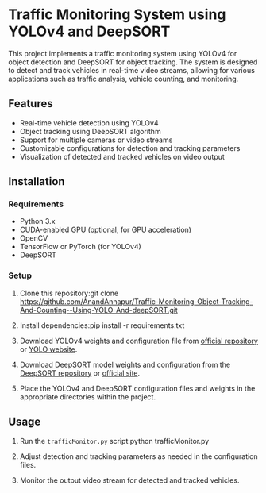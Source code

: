 # Traffic Monitoring System using YOLOv4 and DeepSORT

This project implements a traffic monitoring system using YOLOv4 for object detection and DeepSORT for object tracking. The system is designed to detect and track vehicles in real-time video streams, allowing for various applications such as traffic analysis, vehicle counting, and monitoring.

## Features

- Real-time vehicle detection using YOLOv4
- Object tracking using DeepSORT algorithm
- Support for multiple cameras or video streams
- Customizable configurations for detection and tracking parameters
- Visualization of detected and tracked vehicles on video output

## Installation

### Requirements

- Python 3.x
- CUDA-enabled GPU (optional, for GPU acceleration)
- OpenCV
- TensorFlow or PyTorch (for YOLOv4)
- DeepSORT

### Setup

1. Clone this repository:git clone https://github.com/AnandAnnapur/Traffic-Monitoring-Object-Tracking-And-Counting--Using-YOLO-And-deepSORT.git
2. Install dependencies:pip install -r requirements.txt

3. Download YOLOv4 weights and configuration file from [official repository](https://github.com/AlexeyAB/darknet) or [YOLO website](https://pjreddie.com/darknet/yolo/).

4. Download DeepSORT model weights and configuration from the [DeepSORT repository](https://github.com/nwojke/deep_sort) or [official site](https://github.com/nwojke/deep_sort).

5. Place the YOLOv4 and DeepSORT configuration files and weights in the appropriate directories within the project.

## Usage

1. Run the `trafficMonitor.py` script:python trafficMonitor.py

2. Adjust detection and tracking parameters as needed in the configuration files.

3. Monitor the output video stream for detected and tracked vehicles.





